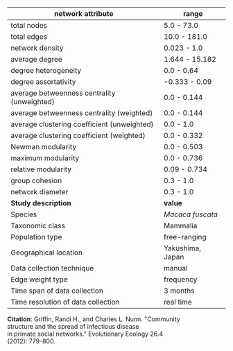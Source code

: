 network attribute|range
---|---
total nodes|5.0 - 73.0
total edges|10.0 - 181.0
network density|0.023 - 1.0
average degree|1.644 - 15.182
degree heterogeneity|0.0 - 0.64
degree assortativity|-0.333 - 0.09
average betweenness centrality (unweighted)|0.0 - 0.144
average betweenness centrality (weighted)|0.0 - 0.144
average clustering coefficient (unweighted)|0.0 - 1.0
average clustering coefficient (weighted)|0.0 - 0.332
Newman modularity|0.0 - 0.503
maximum modularity|0.0 - 0.736
relative modularity|0.09 - 0.734
group cohesion|0.3 - 1.0
network diameter|0.3 - 1.0
**Study description**|**value**
Species|*Macaca fuscata*
Taxonomic class|Mammalia
Population type|free-ranging
Geographical location|Yakushima, Japan
Data collection technique|manual 
Edge weight type|frequency
Time span of data collection|3 months
Time resolution of data collection|real time
**Citation**: Griffin, Randi H., and Charles L. Nunn. "Community <br> structure and the spread of infectious disease <br> in primate social networks." Evolutionary Ecology 26.4 <br> (2012): 779-800.